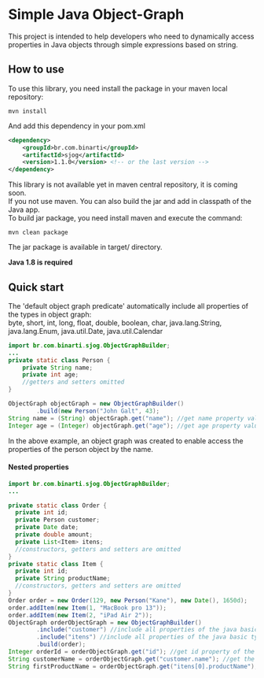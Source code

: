 # Simple Java Object-Graph
This project is intended to help developers who need to dynamically access properties in Java objects through simple expressions based on string.

## How to use
To use this library, you need install the package in your maven local repository:
```
mvn install
```

And add this dependency in your pom.xml

```xml
<dependency>
    <groupId>br.com.binarti</groupId>
    <artifactId>sjog</artifactId>
    <version>1.1.0</version> <!-- or the last version -->
</dependency>
```

This library is not available yet in maven central repository, it is coming soon.<br/>
If you not use maven. You can also build the jar and add in classpath of the Java app.<br/>
To build jar package, you need install maven and execute the command:
```
mvn clean package
```
The jar package is available in target/ directory.

<strong>Java 1.8 is required</strong>

## Quick start
The 'default object graph predicate' automatically include all properties of the types in object graph: <br/>
byte, short, int, long, float, double, boolean, char, java.lang.String, java.lang.Enum, java.util.Date, java.util.Calendar
```java
import br.com.binarti.sjog.ObjectGraphBuilder;
...
private static class Person {
    private String name;
    private int age;
    //getters and setters omitted
}

ObjectGraph objectGraph = new ObjectGraphBuilder()
        .build(new Person("John Galt", 43);
String name = (String) objectGraph.get("name"); //get name property value by name
Integer age = (Integer) objectGraph.get("age"); //get age property value by name
```
In the above example, an object graph was created to enable access the properties of the person object by the name.

#### Nested properties
```java
import br.com.binarti.sjog.ObjectGraphBuilder;
...

private static class Order {
  private int id;
  private Person customer;
  private Date date;
  private double amount;
  private List<Item> itens;
  //constructors, getters and setters are omitted
}
private static class Item {
  private int id;
  private String productName;
  //constructors, getters and setters are omitted
}
Order order = new Order(129, new Person("Kane"), new Date(), 1650d);
order.addItem(new Item(1, "MacBook pro 13"));
order.addItem(new Item(2, "iPad Air 2"));
ObjectGraph orderObjectGraph = new ObjectGraphBuilder()
        .include("customer") //include all properties of the java basic type presents in customer object
        .include("itens") //include all properties of the java basic type presents in itens (considering generic type of the collection or the collection content)
        .build(order);
Integer orderId = orderObjectGraph.get("id"); //get id property of the order
String customerName = orderObjectGraph.get("customer.name"); //get the name of the customer in order
String firstProductName = orderObjectGraph.get("itens[0].productName"); //get the product name of the first item in collection itens
```
